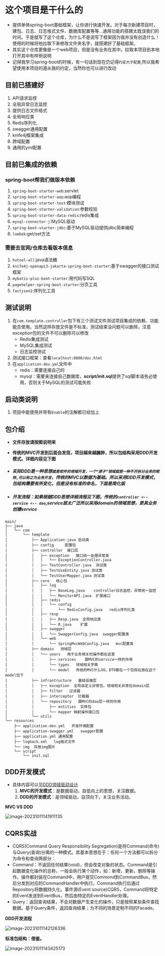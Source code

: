 #  这个项目是干什么的
- 提供单体spring-boot基础框架，让你进行快速开发。对于每次新建项目时，建包、日志、日志格式文件、数据库配置等等...通用功能的搭建太耽误我们的时间。于是就写了这个仓库，为什么不是说写了框架因为我并没有创造什么！使用的时候将他拉取下来修改文件夹名字，就搭建好了基础框架。
- 其实这个仓库更像是一个web项目，但是没有业务在其中。拉取本项目到本地打开其中有样例说明
- 记得我学习spring-boot的时候，有一句话到现在仍记得`约定大于配置`,所以我希望使用本项目的遵从我的约定，当然你也可以进行改动
## 目前已搭建好

1. API请求监控
2. 全局异常日志监控
3. 提供日志文件格式
4. 全局响应类
5. Redis序列化
6. swagger通用配置
7. knife4j框架集成
8. 跨域配置
9. 通用的yml配置

## 目前已集成的依赖

### spring-boot帮我们做版本依赖

1. `spring-boot-starter-web`:servlet 
2. `spring-boot-starter-aop`:aop编程
3. `spring-boot-starter-test`:模块测试
4. `spring-boot-starter-validation`:参数校验
5. `spring-boot-starter-data-redis`:redis集成
6. `mysql-connector-j`:MySQL驱动
7. `spring-boot-starter-jdbc`:基于MySQL驱动提供jdbc简单编程
8. `lombok`:get/set方法

### 需要去官网/仓库去看版本信息

1. `hutool-all`:java语法糖
2. `knife4j-openapi3-jakarta-spring-boot-starter`:基于swagger的接口测试框架
3. `mybatis-plus-boot-starter`:用代码写SQL
4. `pagehelper-spring-boot-starter`:分页工具
5. `fastjson2`:序列化工具

## 测试说明

1. 在`com.template.controller`包下有三个测试文件测试项目集成的依赖、功能能否使用。当然这样存放文件是不标准，测试结束没问题可以删除，注意exception包的文件不可以删除可以修改
   - Redis集成测试
   - MySQL集成测试
   - 日志监控测试
2. 测试接口框架：查看`localhost:8080/doc.html`
3. 在`application-dev.yml`文件中
   - redis：需要连接自己的
   - mysql：需要来连接自己数据库，**script/init.sql**提供了sql脚本请务必使用，否则关于MySQL的测试可能失败

## 启动类说明

1. 项目中能使用并带有`Enable`的注解都已经加上

## 包介绍
- **文件存放请按图说明来**

- **传统的MVC开发到后面会发现，项目越来越臃肿，所以包结构采用DDD开发模式。详细内容见下图**

- ##### 实际DDD是一种思想`就是软件的领域开发，一个“原子”领域就是一种不开拆分业务的昵称,可以称之为业务开发`，传统的MVC以数据为基础。所以采用DDD开发模式，包结构需要有所变化，但是没有标准的命名，下面是简化版
- ##### 开发流程：如果根据DDD思想详细流程见下图，传统的`controller <-- service <-- dao`,service层太广泛所以采用domain的领域思想，更具业务创建service

```text
main/
├── java
│   └── com
│       └── template
│           ├── Application.java 启动类
│           ├── config     配置包
│           ├── controller  接口层
│           │   ├── exception   接口统一处理异常类
│           │   │   └── ExceptionController.java
│           │   ├── TestController.java  测试类
│           │   ├── TestUseEntity.java 测试类
│           │   └── TestUserMapper.java 测试类
│           ├── core   核心包
│           │   ├── log
│           │   │   ├── BaseLog.java    controller日志监控，异常统一监控
│           │   │   └── MonitorAPI.java  扩展接口
│           │   ├── redis
│           │   │   └── config  
│           │   │       └── RedisConfig.java   redis序列化类
│           │   ├── resp
│           │   │   ├── Resp.java  全局响应类
│           │   │   └── R.java    扩展
│           │   ├── swagger
│           │   │   └── SwaggerConfig.java  swagger配置类
│           │   └── web
│           │       └── SpringMvcWebConfig.java   mvc配置类
│           ├── domain   领域层
│           │   └── users   用于业务相关的操作都在这里
│           │       ├── services    跟MVC的service一样的作用
│           │       └── types   领域相关字典
│           │       └── model   传统的MVC什么VO、DTO都在一个包现在放在这个model包下
│           ├── infrastructure   基础设施层
│           │   ├── exception  全局自定义异常包，领域相关异常在domain层
│           │   ├── filter   过滤器
│           │   ├── interceptor  拦截器
│           │   └── repository   跟MVC的dao层一样的作用
│           │       ├── entities  实体包
│           │       └── mapper 映射操作接口包
│           └── utils
└── resources
    ├── application-dev.yml   开发环境配置
    ├── application-swagger.yml   swagger配置
    ├── application.yml 通用配置
    ├── logback.xml   log格式文件
    └── img  存放img图片
    └── script
        └── init.sql
```

## DDD开发模式

- 具体内容可以见[DDD领域驱动设计](https://blog.csdn.net/qq_41889508/article/details/124907312)
  1. **MVC的开发模式**：是数据驱动，自低向上的思想，关注数据。
  2. **DDD的开发模式**：是领域驱动，自顶向下，关注业务活动。

**MVC VS DDD**

![image-20231011141911135](./src/main/resources/img/image-20231011141911135.png)

## CQRS实战

- CQRS(Command Query Responsibility Segregation)是将Command(命令)与Query(查询)分离的一种模式。其基本思想在于：任何一个方法都可以拆分为命令和查询两部分：
- Command：不返回任何结果(void)，但会改变对象的状态。Command是引起数据变化操作的总称，一般会执行某个动作，如：新增，更新，删除等操作。操作都封装在Command中，用户提交Commond到CommandBus，然后分发到对应的CommandHandler中执行。Command执行后通过Repository将数据持久化。事件源(Event source)CQRS，Command将特定的Event发送到EventBus，然后由特定的EventHandler处理。
- Query：返回查询结果，不会对数据产生变化的操作，只是按照某些条件查找数据。基于Query条件，返回查询结果；为不同的场景定制不同的Facade。

**DDD开发流程**

![image-20231011142126336](./src/main/resources/img/image-20231011142126336.png)

**标准包结构：借鉴。**

![image-20231011143425173](./src/main/resources/img/image-20231011143425173.png)
